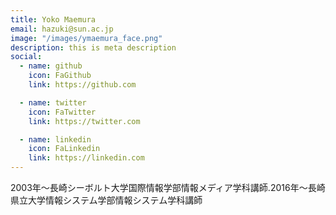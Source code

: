 ```yaml
---
title: Yoko Maemura
email: hazuki@sun.ac.jp
image: "/images/ymaemura_face.png"
description: this is meta description
social:
  - name: github
    icon: FaGithub
    link: https://github.com

  - name: twitter
    icon: FaTwitter
    link: https://twitter.com

  - name: linkedin
    icon: FaLinkedin
    link: https://linkedin.com
---
```

2003年～長崎シーボルト大学国際情報学部情報メディア学科講師.2016年～長崎県立大学情報システム学部情報システム学科講師

